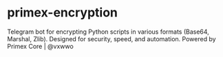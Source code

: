 # primex-encryption
 Telegram bot for encrypting Python scripts in various formats (Base64, Marshal, Zlib). Designed for security, speed, and automation. Powered by Primex Core | @vxwwo

